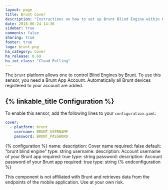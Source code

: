 ```yaml
---
layout: page
title: Brunt Cover
description: "Instructions on how to set up Brunt Blind Engine within Home Assistant."
date: 2018-06-24 14:36
sidebar: true
comments: false
sharing: true
footer: true
logo: brunt.png
ha_category: Cover
ha_release: 0.69
ha_iot_class: "Cloud Polling"
---
```


The `brunt` platform allows one to control Blind Engines by [Brunt](https://www.brunt.co). To use this sensor, you need a Brunt App Account. Automatically all Brunt devices registered to your account are added.

## {% linkable_title Configuration %}

To enable this sensor, add the following lines to your `configuration.yaml`:

```yaml
cover:
  - platform: brunt
    username: BRUNT_USERNAME
    password: BRUNT_PASSWORD
```

{% configuration %}
name:
  description: Cover name
  required: false
  default: "brunt blind engine"
  type: string
username:
  description: Account username of your Brunt app
  required: true
  type: string
password:
  description: Account password of your Brunt app
  required: true
  type: string
{% endconfiguration %}

<p class='note warning'>
This component is not affiliated with Brunt and retrieves data from the endpoints of the mobile application. Use at your own risk.
</p>
